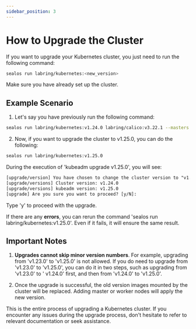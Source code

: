 ```yaml
---
sidebar_position: 3
---
```


# How to Upgrade the Cluster

If you want to upgrade your Kubernetes cluster, you just need to run the following command:

```sh
sealos run labring/kubernetes:<new_version>
```

Make sure you have already set up the cluster.

## Example Scenario

1. Let's say you have previously run the following command:

```sh
sealos run labring/kubernetes:v1.24.0 labring/calico:v3.22.1 --masters 192.168.64.8 --nodes 192.168.64.7
```

2. Now, if you want to upgrade the cluster to v1.25.0, you can do the following:

```sh
sealos run labring/kubernetes:v1.25.0
```

During the execution of 'kubeadm upgrade v1.25.0', you will see:

```txt
[upgrade/version] You have chosen to change the cluster version to "v1.25.0"
[upgrade/versions] Cluster version: v1.24.0
[upgrade/versions] kubeadm version: v1.25.0
[upgrade] Are you sure you want to proceed? [y/N]: 
```

Type 'y' to proceed with the upgrade.

If there are any **errors**, you can rerun the command 'sealos run labring/kubernetes:v1.25.0'. Even if it fails, it
will ensure the same result.

## Important Notes

1. **Upgrades cannot skip minor version numbers**. For example, upgrading from 'v1.23.0' to 'v1.25.0' is not allowed. If
   you do need to upgrade from 'v1.23.0' to 'v1.25.0', you can do it in two steps, such as upgrading from 'v1.23.0' to '
   v1.24.0' first, and then from 'v1.24.0' to 'v1.25.0'.

2. Once the upgrade is successful, the old version images mounted by the cluster will be replaced. Adding master or
   worker nodes will apply the new version.

This is the entire process of upgrading a Kubernetes cluster. If you encounter any issues during the upgrade process,
don't hesitate to refer to relevant documentation or seek assistance.
